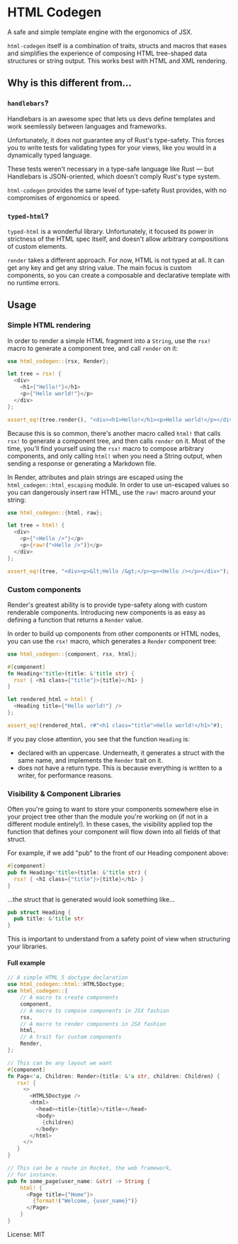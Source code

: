 # HTML Codegen

A safe and simple template engine with the ergonomics of JSX.

`html-codegen` itself is a combination of traits, structs and macros
that eases and simplifies the experience of composing HTML tree-shaped data
structures or string output. This works best with HTML and XML rendering.

## Why is this different from...

### `handlebars`?

Handlebars is an awesome spec that lets us devs define templates and work
seemlessly between languages and frameworks.

Unfortunately, it does not guarantee any of Rust's type-safety.
This forces you to write tests for validating types for your views,
like you would in a dynamically typed language.

These tests weren't necessary in a type-safe language like Rust
— but Handlebars is JSON-oriented, which doesn't comply Rust's type system.

`html-codegen` provides the same level of type-safety Rust provides,
with no compromises of ergonomics or speed.

### `typed-html`?

`typed-html` is a wonderful library. Unfortunately, it focused its power in
strictness of the HTML spec itself, and doesn't allow arbitrary compositions
of custom elements.

`render` takes a different approach. For now, HTML is not typed at all. It
can get any key and get any string value. The main focus is custom components,
so you can create a composable and declarative template with no runtime errors.

## Usage

### Simple HTML rendering

In order to render a simple HTML fragment into a `String`, use the `rsx!`
macro to generate a component tree, and call `render` on it:

```rust
use html_codegen::{rsx, Render};

let tree = rsx! {
  <div>
    <h1>{"Hello!"}</h1>
    <p>{"Hello world!"}</p>
  </div>
};

assert_eq!(tree.render(), "<div><h1>Hello!</h1><p>Hello world!</p></div>");
```

Because this is so common, there's another macro called `html!` that calls
`rsx!` to generate a component tree, and then calls `render` on it. Most of
the time, you'll find yourself using the `rsx!` macro to compose arbitrary
components, and only calling `html!` when you need a String output, when
sending a response or generating a Markdown file.

In Render, attributes and plain strings are escaped using the
`html_codegen::html_escaping` module. In order to use un-escaped values so
you can dangerously insert raw HTML, use the `raw!` macro around your string:

```rust
use html_codegen::{html, raw};

let tree = html! {
  <div>
    <p>{"<Hello />"}</p>
    <p>{raw!("<Hello />")}</p>
  </div>
};

assert_eq!(tree, "<div><p>&lt;Hello /&gt;</p><p><Hello /></p></div>");
```

### Custom components

Render's greatest ability is to provide type-safety along with custom
renderable components. Introducing new components is as easy as defining a
function that returns a `Render` value.

In order to build up components from other components or HTML nodes, you can
use the `rsx!` macro, which generates a `Render` component tree:

```rust
use html_codegen::{component, rsx, html};

#[component]
fn Heading<'title>(title: &'title str) {
  rsx! { <h1 class={"title"}>{title}</h1> }
}

let rendered_html = html! {
  <Heading title={"Hello world!"} />
};

assert_eq!(rendered_html, r#"<h1 class="title">Hello world!</h1>"#);
```

If you pay close attention, you see that the function `Heading` is:

- declared with an uppercase. Underneath, it generates a struct with the same
  name, and implements the `Render` trait on it.
- does not have a return type. This is because everything is written to a
  writer, for performance reasons.

### Visibility & Component Libraries

Often you're going to want to store your components somewhere else in your
project tree other than the module you're working on (if not in a different
module entirely!). In these cases, the visibility applied top the function
that defines your component will flow down into all fields of that struct.

For example, if we add "pub" to the front of our Heading component above:

```rust
#[component]
pub fn Heading<'title>(title: &'title str) {
  rsx! { <h1 class={"title"}>{title}</h1> }
}
```

...the struct that is generated would look something like...

```rust
pub struct Heading {
  pub title: &'title str
}
```

This is important to understand from a safety point of view when structuring
your libraries.

#### Full example

```rust
// A simple HTML 5 doctype declaration
use html_codegen::html::HTML5Doctype;
use html_codegen::{
    // A macro to create components
    component,
    // A macro to compose components in JSX fashion
    rsx,
    // A macro to render components in JSX fashion
    html,
    // A trait for custom components
    Render,
};

// This can be any layout we want
#[component]
fn Page<'a, Children: Render>(title: &'a str, children: Children) {
   rsx! {
     <>
       <HTML5Doctype />
       <html>
         <head><title>{title}</title></head>
         <body>
           {children}
         </body>
       </html>
     </>
   }
}

// This can be a route in Rocket, the web framework,
// for instance.
pub fn some_page(user_name: &str) -> String {
    html! {
      <Page title={"Home"}>
        {format!("Welcome, {user_name}")}
      </Page>
    }
}

```

License: MIT
